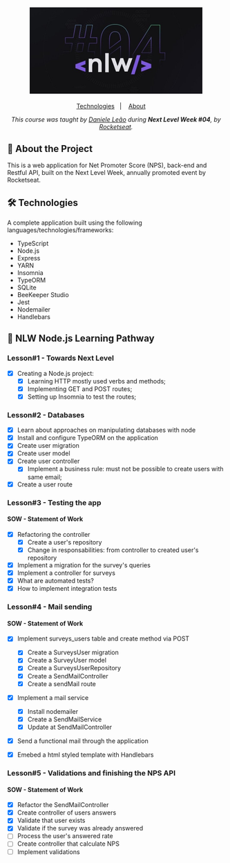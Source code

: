 <h3 align="center">
  <img alt="Next Level Week fourth edition banner" title="Next Level Week" src="./media/nlw4.jpg" width="400px" />
</h3>
<p align="center">
  <a href="#-tech">Technologies</a>&nbsp;&nbsp;&nbsp;|&nbsp;&nbsp;&nbsp;
  <a href="#-about">About</a>&nbsp;&nbsp;&nbsp;&nbsp;&nbsp;&nbsp;
</p>
<p align="center">
    <em>This course was taught by <a href="https://github.com/danileao">Daniele Leão</a> during <strong>Next Level Week #04</strong>, by <a href="https://github.com/rocketseat-education/">Rocketseat</a>.</em>
</p>

## :open_file_folder: About the Project

This is a web application for Net Promoter Score (NPS), back-end and Restful API, built on the Next Level Week, annually promoted event by Rocketseat.

## :hammer_and_wrench: Technologies

A complete application built using the following languages/technologies/frameworks:

-   TypeScript
-   Node.js
-   Express
-   YARN
-   Insomnia
-   TypeORM
-   SQLite
-   BeeKeeper Studio
-   Jest
-   Nodemailer
-   Handlebars

## :rocket: NLW Node.js Learning Pathway

### Lesson#1 - Towards Next Level

-   [x] Creating a Node.js project:
    -   [x] Learning HTTP mostly used verbs and methods;
    -   [x] Implementing GET and POST routes;
    -   [x] Setting up Insomnia to test the routes;

### Lesson#2 - Databases

-   [x] Learn about approaches on manipulating databases with node
-   [x] Install and configure TypeORM on the application
-   [x] Create user migration
-   [x] Create user model
-   [x] Create user controller
    -   [x] Implement a business rule: must not be possible to create users with same email;
-   [x] Create a user route

### Lesson#3 - Testing the app

#### SOW - Statement of Work

-   [x] Refactoring the controller
    -   [x] Create a user's repository
    -   [x] Change in responsabilities: from controller to created user's repository
-   [x] Implement a migration for the survey's queries
-   [x] Implement a controller for surveys
-   [x] What are automated tests?
-   [x] How to implement integration tests

### Lesson#4 - Mail sending

#### SOW - Statement of Work

-   [x] Implement surveys_users table and create method via POST

    -   [x] Create a SurveysUser migration
    -   [x] Create a SurveyUser model
    -   [x] Create a SurveysUserRepository
    -   [x] Create a SendMailController
    -   [x] Create a sendMail route

-   [x] Implement a mail service
    -   [x] Install nodemailer
    -   [x] Create a SendMailService
    -   [x] Update at SendMailController
-   [x] Send a functional mail through the application
-   [x] Emebed a html styled template with Handlebars

### Lesson#5 - Validations and finishing the NPS API

#### SOW - Statement of Work

-   [x] Refactor the SendMailController
-   [x] Create controller of users answers
-   [x] Validate that user exists
-   [x] Validate if the survey was already answered
-   [ ] Process the user's answered rate
-   [ ] Create controller that calculate NPS
-   [ ] Implement validations
